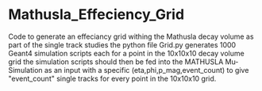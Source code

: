 # Mathusla_Effeciency_Grid
Code to generate an effeciancy grid withing the Mathusla decay volume as part of the single track studies
the python file Grid.py generates 1000 Geant4 simulation scripts each for a point in the 10x10x10 decay volume grid
the simulation scripts should then be fed into the MATHUSLA Mu-Simulation as an input with a specific (eta,phi,p_mag,event_count) to give "event_count" single tracks for every point in the 10x10x10 grid.
